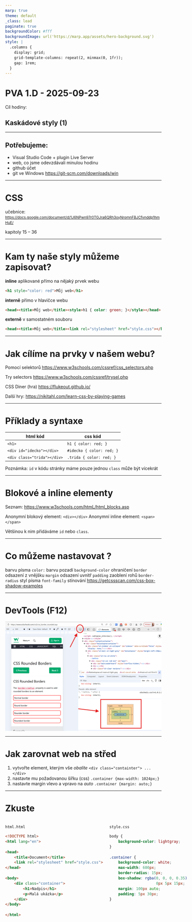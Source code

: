 ```yaml
---
marp: true
theme: default
_class: lead
paginate: true
backgroundColor: #fff
backgroundImage: url('https://marp.app/assets/hero-background.svg')
style: |
  .columns {
    display: grid;
    grid-template-columns: repeat(2, minmax(0, 1fr));
    gap: 1rem;
  }
---
```


# PVA 1.D - 2025-09-23

Cíl hodiny:

## Kaskádové styly (1)

---
## Potřebujeme:

- Visual Studio Code + plugin Live Server
- web, co jsme odevzdávali minulou hodinu
- github účet
- git ve Windows https://git-scm.com/downloads/win

---

# CSS

učebnice: <small> https://docs.google.com/document/d/1J6NPwn97r0TGJra6QRh3oyNromnFBJCfvnddp1hmHuE/ </small>

kapitoly 15  &ndash; 36

---

# Kam ty naše styly můžeme zapisovat?

**inline** aplikované přímo na nějaký prvek webu
```html
<h1 style="color: red">Můj web</h1>
```
**interně** přímo v hlavičce webu
```html
<head><title>Můj web</title><style>h1 { color: green; }</style></head>
```
**externě** v samostatném souboru 
```html
<head><title>Můj web</title><link rel="stylesheet" href="style.css"></head>
```

---

# Jak cílíme na prvky v našem webu?

Pomocí selektorů https://www.w3schools.com/cssref/css_selectors.php

Try selectors https://www.w3schools.com/cssref/trysel.php

CSS Diner (hra) https://flukeout.github.io/

Další hry: https://nikitahl.com/learn-css-by-playing-games

---

# Příklady a syntaxe

html kód | css kód
------| -----
`<h1>` | `h1 { color: red; }`
`<div id="idecko"></div>` | `#idecko { color: red; }`
`<div class="trida"></div>` | `.trida { color: red; }`

Poznámka: 
`id` v kódu stránky máme pouze jednou
`class` může být vícekrát

---

# Blokové a inline elementy

Seznam: https://www.w3schools.com/htmL/html_blocks.asp

Anonymní blokový element: `<div></div>`
Anonymní inline element: `<span></span>`

Většinou k nim přidáváme `id` nebo `class`.

---

# Co můžeme nastavovat ?

barvu písma `color:`
barvu pozadí `background-color`
ohraničení `border`
odsazení z vnějšku `margin`
odsazení uvnitř `padding`
zaoblení rohů `border-radius`
styl písma `font-family`
stínování https://getcssscan.com/css-box-shadow-examples

---

# DevTools (F12)

![height:600px](img/css1.png)

---

# Jak zarovnat web na střed

1. vytvořte element, kterým vše *obalíte* `<div class="containter"> ... </div>`
2. nastavte mu požadovanou šířku (css) `.container {max-width: 1024px;}`
3. nastavte margin vlevo a vpravo na *auto* `.container {margin: auto;}`

---

# Zkuste

<div class="columns">
<div>

`html.html`

```html
<!DOCTYPE html>
<html lang="en">

<head>
    <title>Document</title>
    <link rel="stylesheet" href="style.css">
</head>

<body>
    <div class="container">
        <h1>Nadpis</h1>
        <p>Malá ukázka</p>
    </div>
</body>

</html>
```
</div><div>

`style.css`

```css
body {
    background-color: lightgray;
}

.container {
    background-color: white;
    max-width: 600px;
    border-radius: 15px;
    box-shadow: rgba(0, 0, 0, 0.35)
                     0px 5px 15px;
    margin: 100px auto;
    padding: 5px 30px;
}
```

</div></div>